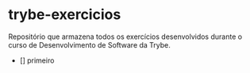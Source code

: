 # trybe-exercicios
Repositório que armazena todos os exercícios desenvolvidos durante o curso de Desenvolvimento de Software da Trybe.

- [] primeiro
